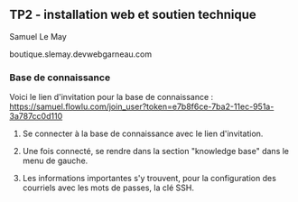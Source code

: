 ## TP2 - installation web et soutien technique

Samuel Le May

boutique.slemay.devwebgarneau.com

### Base de connaissance
Voici le lien d'invitation pour la base de connaissance : 
https://samuel.flowlu.com/join_user?token=e7b8f6ce-7ba2-11ec-951a-3a787cc0d110


1. Se connecter à la base de connaissance avec le lien d'invitation.

2. Une fois connecté, se rendre dans la section "knowledge base" dans le menu de gauche.

3. Les informations importantes s'y trouvent, pour la configuration des courriels avec les mots de passes, la clé SSH.